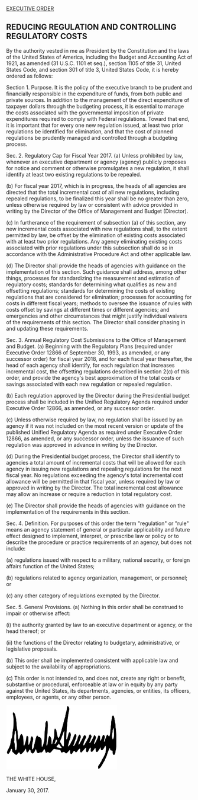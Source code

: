 [EXECUTIVE ORDER](https://www.whitehouse.gov/the-press-office/2017/01/30/presidential-executive-order-reducing-regulation-and-controlling "Original order on whitehouse.gov")

REDUCING REGULATION AND CONTROLLING REGULATORY COSTS
--

By the authority vested in me as President by the Constitution and the laws of the United States of America, including the Budget and Accounting Act of 1921, as amended (31 U.S.C. 1101 et seq.), section 1105 of title 31, United States Code, and section 301 of title 3, United States Code, it is hereby ordered as follows:

Section 1.  Purpose.  It is the policy of the executive branch to be prudent and financially responsible in the expenditure of funds, from both public and private sources.  In addition to the management of the direct expenditure of taxpayer dollars through the budgeting process, it is essential to manage the costs associated with the governmental imposition of private expenditures required to comply with Federal regulations.  Toward that end, it is important that for every one new regulation issued, at least two prior regulations be identified for elimination, and that the cost of planned regulations be prudently managed and controlled through a budgeting process.

Sec. 2.  Regulatory Cap for Fiscal Year 2017.  (a)  Unless prohibited by law, whenever an executive department or agency (agency) publicly proposes for notice and comment or otherwise promulgates a new regulation, it shall identify at least two existing regulations to be repealed.

(b)  For fiscal year 2017, which is in progress, the heads of all agencies are directed that the total incremental cost of all new regulations, including repealed regulations, to be finalized this year shall be no greater than zero, unless otherwise required by law or consistent with advice provided in writing by the Director of the Office of Management and Budget (Director).

(c)  In furtherance of the requirement of subsection (a) of this section, any new incremental costs associated with new regulations shall, to the extent permitted by law, be offset by the elimination of existing costs associated with at least two prior regulations.  Any agency eliminating existing costs associated with prior regulations under this subsection shall do so in accordance with the Administrative Procedure Act and other applicable law.

(d)  The Director shall provide the heads of agencies with guidance on the implementation of this section.  Such guidance shall address, among other things, processes for standardizing the measurement and estimation of regulatory costs; standards for determining what qualifies as new and offsetting regulations; standards for determining the costs of existing regulations that are considered for elimination; processes for accounting for costs in different fiscal years; methods to oversee the issuance of rules with costs offset by savings at different times or different agencies; and emergencies and other circumstances that might justify individual waivers of the requirements of this section.  The Director shall consider phasing in and updating these requirements.

Sec. 3.  Annual Regulatory Cost Submissions to the Office of Management and Budget.  (a)  Beginning with the Regulatory Plans (required under Executive Order 12866 of September 30, 1993, as amended, or any successor order) for fiscal year 2018, and for each fiscal year thereafter, the head of each agency shall identify, for each regulation that increases incremental cost, the offsetting regulations described in section 2(c) of this order, and provide the agency's best approximation of the total costs or savings associated with each new regulation or repealed regulation.

(b)  Each regulation approved by the Director during the Presidential budget process shall be included in the Unified Regulatory Agenda required under Executive Order 12866, as amended, or any successor order.

(c)  Unless otherwise required by law, no regulation shall be issued by an agency if it was not included on the most recent version or update of the published Unified Regulatory Agenda as required under Executive Order 12866, as amended, or any successor order, unless the issuance of such regulation was approved in advance in writing by the Director.

(d)  During the Presidential budget process, the Director shall identify to agencies a total amount of incremental costs that will be allowed for each agency in issuing new regulations and repealing regulations for the next fiscal year.  No regulations exceeding the agency's total incremental cost allowance will be permitted in that fiscal year, unless required by law or approved in writing by the Director.  The total incremental cost allowance may allow an increase or require a reduction in total regulatory cost.

(e)  The Director shall provide the heads of agencies with guidance on the implementation of the requirements in this section.

Sec. 4.  Definition.  For purposes of this order the term "regulation" or "rule" means an agency statement of general or particular applicability and future effect designed to implement, interpret, or prescribe law or policy or to describe the procedure or practice requirements of an agency, but does not include:

(a)  regulations issued with respect to a military, national security, or foreign affairs function of the United States;

(b)  regulations related to agency organization, management, or personnel; or

(c)  any other category of regulations exempted by the Director.

Sec. 5.  General Provisions.  (a)  Nothing in this order shall be construed to impair or otherwise affect:

(i)   the authority granted by law to an executive department or agency, or the head thereof; or

(ii)  the functions of the Director relating to budgetary, administrative, or legislative proposals.

(b)  This order shall be implemented consistent with applicable law and subject to the availability of appropriations.

(c)  This order is not intended to, and does not, create any right or benefit, substantive or procedural, enforceable at law or in equity by any party against the United States, its departments, agencies, or entities, its officers, employees, or agents, or any other person.



![DONALD J. TRUMP](./signature.png)

THE WHITE HOUSE,

January 30, 2017.
